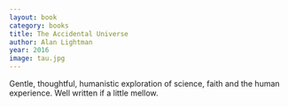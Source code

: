 ```yaml
---
layout: book
category: books
title: The Accidental Universe
author: Alan Lightman
year: 2016
image: tau.jpg
---
```

Gentle, thoughtful, humanistic exploration of science, faith and the human experience.  Well written if a little mellow.
